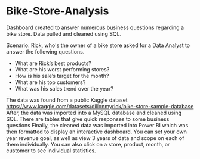 # Bike-Store-Analysis
Dashboard created to answer numerous business questions regarding a bike store. Data pulled and cleaned using SQL.

Scenario:
Rick, who's the owner of a bike store asked for a Data Analyst to answer the following questions.

- What are Rick’s best products?
- What are his worst performing stores?
- How is his sale’s target for the month?
- What are his top customers?
- What was his sales trend over the year?

The data was found from a public Kaggle dataset https://www.kaggle.com/datasets/dillonmyrick/bike-store-sample-database
After, the data was imported into a MySQL database and cleaned using SQL. There are tables that give quick responses to some business questions
Finally, the cleaned data was imported into Power BI which was then formatted to display an interactive dashboard.
You can set your own year revenue goal, as well as view 3 years of data and scope on each of them individually. You can also click on a store, product, month, or customer to see individual statistics.
